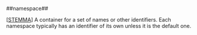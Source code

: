 ##namespace##

\[[STEMMA](SOURCES.md#STEMMA)\] A container for a set of names or other identifiers. Each namespace typically has an identifier of its own unless it is the default one.
